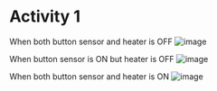 # Activity 1
When both button sensor and heater is OFF
![image](https://user-images.githubusercontent.com/80700297/116536859-19eeab80-a903-11eb-9e9b-9d6633ed26ea.PNG)

When button sensor is ON but heater is  OFF
![image](https://user-images.githubusercontent.com/80700297/116563491-b2942400-a921-11eb-812f-18f4144c0585.PNG)

When both button sensor and heater is ON
![image](https://user-images.githubusercontent.com/80700297/116562235-9d6ac580-a920-11eb-9cbf-b751d90e7219.PNG)

